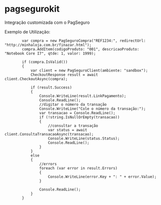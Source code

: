 # pagsegurokit
Integração customizada com o PagSeguro

Exemplo de Utilização:

            var compra = new PagSeguroCompra("REF1234:", redirectUrl: "http://minhaloja.com.br/finazar.html");
            compra.AddItem(codigoProduto: "001", descricaoProduto: "Notebook Core I7", qtde: 1, valor: 1999);
            
            if (compra.IsValid())
            {
                var client = new PagSeguroClient(ambiente: "sandbox");
                CheckoutResponse result = await client.CheckoutAsync(compra);

                if (result.Success)
                {
                    Console.WriteLine(result.LinkPagamento);
                    Console.ReadLine();
                    //digitar o número da transação
                    Console.WriteLine("Cole o número da transação:");
                    var transacao = Console.ReadLine();
                    if (!string.IsNullOrEmpty(transacao))
                    {
                        //consultar a transação
                        var status = await client.ConsultaTransacaoAsync(transacao);
                        Console.WriteLine(status.Status);
                        Console.ReadLine();
                    }
                }
                else
                {
                    //errors
                    foreach (var error in result.Errors)
                    {
                        Console.WriteLine(error.Key + ": " + error.Value);
                    }

                    Console.ReadLine();
                }
            }
